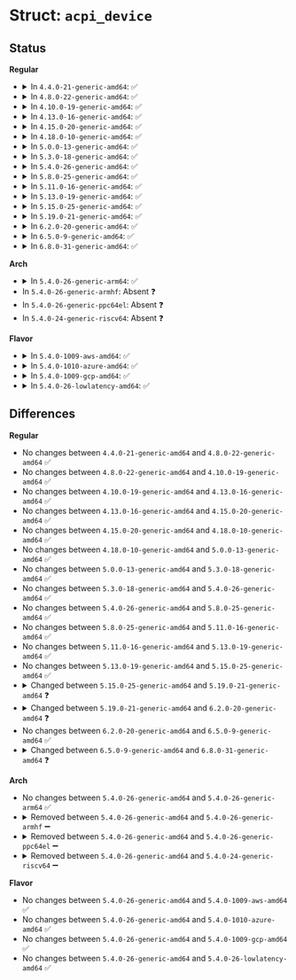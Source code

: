# Struct: <code>acpi_device</code>

## Status
<b>Regular</b>
<ul>
<li>
<details>
<summary>In <code>4.4.0-21-generic-amd64</code>: ✅</summary>

```c
struct acpi_device {
    int device_type;
    acpi_handle handle;
    struct fwnode_handle fwnode;
    struct acpi_device * parent;
    struct list_head children;
    struct list_head node;
    struct list_head wakeup_list;
    struct list_head del_list;
    struct acpi_device_status status;
    struct acpi_device_flags flags;
    struct acpi_device_pnp pnp;
    struct acpi_device_power power;
    struct acpi_device_wakeup wakeup;
    struct acpi_device_perf performance;
    struct acpi_device_dir dir;
    struct acpi_device_data data;
    struct acpi_scan_handler * handler;
    struct acpi_hotplug_context * hp;
    struct acpi_driver * driver;
    const struct acpi_gpio_mapping * driver_gpios;
    void * driver_data;
    struct device dev;
    unsigned int physical_node_count;
    unsigned int dep_unmet;
    struct list_head physical_node_list;
    struct mutex physical_node_lock;
    void (*)(struct acpi_device *) remove;
}
```
</details>
</li>
<li>
<details>
<summary>In <code>4.8.0-22-generic-amd64</code>: ✅</summary>

```c
struct acpi_device {
    int device_type;
    acpi_handle handle;
    struct fwnode_handle fwnode;
    struct acpi_device * parent;
    struct list_head children;
    struct list_head node;
    struct list_head wakeup_list;
    struct list_head del_list;
    struct acpi_device_status status;
    struct acpi_device_flags flags;
    struct acpi_device_pnp pnp;
    struct acpi_device_power power;
    struct acpi_device_wakeup wakeup;
    struct acpi_device_perf performance;
    struct acpi_device_dir dir;
    struct acpi_device_data data;
    struct acpi_scan_handler * handler;
    struct acpi_hotplug_context * hp;
    struct acpi_driver * driver;
    const struct acpi_gpio_mapping * driver_gpios;
    void * driver_data;
    struct device dev;
    unsigned int physical_node_count;
    unsigned int dep_unmet;
    struct list_head physical_node_list;
    struct mutex physical_node_lock;
    void (*)(struct acpi_device *) remove;
}
```
</details>
</li>
<li>
<details>
<summary>In <code>4.10.0-19-generic-amd64</code>: ✅</summary>

```c
struct acpi_device {
    int device_type;
    acpi_handle handle;
    struct fwnode_handle fwnode;
    struct acpi_device * parent;
    struct list_head children;
    struct list_head node;
    struct list_head wakeup_list;
    struct list_head del_list;
    struct acpi_device_status status;
    struct acpi_device_flags flags;
    struct acpi_device_pnp pnp;
    struct acpi_device_power power;
    struct acpi_device_wakeup wakeup;
    struct acpi_device_perf performance;
    struct acpi_device_dir dir;
    struct acpi_device_data data;
    struct acpi_scan_handler * handler;
    struct acpi_hotplug_context * hp;
    struct acpi_driver * driver;
    const struct acpi_gpio_mapping * driver_gpios;
    void * driver_data;
    struct device dev;
    unsigned int physical_node_count;
    unsigned int dep_unmet;
    struct list_head physical_node_list;
    struct mutex physical_node_lock;
    void (*)(struct acpi_device *) remove;
}
```
</details>
</li>
<li>
<details>
<summary>In <code>4.13.0-16-generic-amd64</code>: ✅</summary>

```c
struct acpi_device {
    int device_type;
    acpi_handle handle;
    struct fwnode_handle fwnode;
    struct acpi_device * parent;
    struct list_head children;
    struct list_head node;
    struct list_head wakeup_list;
    struct list_head del_list;
    struct acpi_device_status status;
    struct acpi_device_flags flags;
    struct acpi_device_pnp pnp;
    struct acpi_device_power power;
    struct acpi_device_wakeup wakeup;
    struct acpi_device_perf performance;
    struct acpi_device_dir dir;
    struct acpi_device_data data;
    struct acpi_scan_handler * handler;
    struct acpi_hotplug_context * hp;
    struct acpi_driver * driver;
    const struct acpi_gpio_mapping * driver_gpios;
    void * driver_data;
    struct device dev;
    unsigned int physical_node_count;
    unsigned int dep_unmet;
    struct list_head physical_node_list;
    struct mutex physical_node_lock;
    void (*)(struct acpi_device *) remove;
}
```
</details>
</li>
<li>
<details>
<summary>In <code>4.15.0-20-generic-amd64</code>: ✅</summary>

```c
struct acpi_device {
    int device_type;
    acpi_handle handle;
    struct fwnode_handle fwnode;
    struct acpi_device * parent;
    struct list_head children;
    struct list_head node;
    struct list_head wakeup_list;
    struct list_head del_list;
    struct acpi_device_status status;
    struct acpi_device_flags flags;
    struct acpi_device_pnp pnp;
    struct acpi_device_power power;
    struct acpi_device_wakeup wakeup;
    struct acpi_device_perf performance;
    struct acpi_device_dir dir;
    struct acpi_device_data data;
    struct acpi_scan_handler * handler;
    struct acpi_hotplug_context * hp;
    struct acpi_driver * driver;
    const struct acpi_gpio_mapping * driver_gpios;
    void * driver_data;
    struct device dev;
    unsigned int physical_node_count;
    unsigned int dep_unmet;
    struct list_head physical_node_list;
    struct mutex physical_node_lock;
    void (*)(struct acpi_device *) remove;
}
```
</details>
</li>
<li>
<details>
<summary>In <code>4.18.0-10-generic-amd64</code>: ✅</summary>

```c
struct acpi_device {
    int device_type;
    acpi_handle handle;
    struct fwnode_handle fwnode;
    struct acpi_device * parent;
    struct list_head children;
    struct list_head node;
    struct list_head wakeup_list;
    struct list_head del_list;
    struct acpi_device_status status;
    struct acpi_device_flags flags;
    struct acpi_device_pnp pnp;
    struct acpi_device_power power;
    struct acpi_device_wakeup wakeup;
    struct acpi_device_perf performance;
    struct acpi_device_dir dir;
    struct acpi_device_data data;
    struct acpi_scan_handler * handler;
    struct acpi_hotplug_context * hp;
    struct acpi_driver * driver;
    const struct acpi_gpio_mapping * driver_gpios;
    void * driver_data;
    struct device dev;
    unsigned int physical_node_count;
    unsigned int dep_unmet;
    struct list_head physical_node_list;
    struct mutex physical_node_lock;
    void (*)(struct acpi_device *) remove;
}
```
</details>
</li>
<li>
<details>
<summary>In <code>5.0.0-13-generic-amd64</code>: ✅</summary>

```c
struct acpi_device {
    int device_type;
    acpi_handle handle;
    struct fwnode_handle fwnode;
    struct acpi_device * parent;
    struct list_head children;
    struct list_head node;
    struct list_head wakeup_list;
    struct list_head del_list;
    struct acpi_device_status status;
    struct acpi_device_flags flags;
    struct acpi_device_pnp pnp;
    struct acpi_device_power power;
    struct acpi_device_wakeup wakeup;
    struct acpi_device_perf performance;
    struct acpi_device_dir dir;
    struct acpi_device_data data;
    struct acpi_scan_handler * handler;
    struct acpi_hotplug_context * hp;
    struct acpi_driver * driver;
    const struct acpi_gpio_mapping * driver_gpios;
    void * driver_data;
    struct device dev;
    unsigned int physical_node_count;
    unsigned int dep_unmet;
    struct list_head physical_node_list;
    struct mutex physical_node_lock;
    void (*)(struct acpi_device *) remove;
}
```
</details>
</li>
<li>
<details>
<summary>In <code>5.3.0-18-generic-amd64</code>: ✅</summary>

```c
struct acpi_device {
    int device_type;
    acpi_handle handle;
    struct fwnode_handle fwnode;
    struct acpi_device * parent;
    struct list_head children;
    struct list_head node;
    struct list_head wakeup_list;
    struct list_head del_list;
    struct acpi_device_status status;
    struct acpi_device_flags flags;
    struct acpi_device_pnp pnp;
    struct acpi_device_power power;
    struct acpi_device_wakeup wakeup;
    struct acpi_device_perf performance;
    struct acpi_device_dir dir;
    struct acpi_device_data data;
    struct acpi_scan_handler * handler;
    struct acpi_hotplug_context * hp;
    struct acpi_driver * driver;
    const struct acpi_gpio_mapping * driver_gpios;
    void * driver_data;
    struct device dev;
    unsigned int physical_node_count;
    unsigned int dep_unmet;
    struct list_head physical_node_list;
    struct mutex physical_node_lock;
    void (*)(struct acpi_device *) remove;
}
```
</details>
</li>
<li>
<details>
<summary>In <code>5.4.0-26-generic-amd64</code>: ✅</summary>

```c
struct acpi_device {
    int device_type;
    acpi_handle handle;
    struct fwnode_handle fwnode;
    struct acpi_device * parent;
    struct list_head children;
    struct list_head node;
    struct list_head wakeup_list;
    struct list_head del_list;
    struct acpi_device_status status;
    struct acpi_device_flags flags;
    struct acpi_device_pnp pnp;
    struct acpi_device_power power;
    struct acpi_device_wakeup wakeup;
    struct acpi_device_perf performance;
    struct acpi_device_dir dir;
    struct acpi_device_data data;
    struct acpi_scan_handler * handler;
    struct acpi_hotplug_context * hp;
    struct acpi_driver * driver;
    const struct acpi_gpio_mapping * driver_gpios;
    void * driver_data;
    struct device dev;
    unsigned int physical_node_count;
    unsigned int dep_unmet;
    struct list_head physical_node_list;
    struct mutex physical_node_lock;
    void (*)(struct acpi_device *) remove;
}
```
</details>
</li>
<li>
<details>
<summary>In <code>5.8.0-25-generic-amd64</code>: ✅</summary>

```c
struct acpi_device {
    int device_type;
    acpi_handle handle;
    struct fwnode_handle fwnode;
    struct acpi_device * parent;
    struct list_head children;
    struct list_head node;
    struct list_head wakeup_list;
    struct list_head del_list;
    struct acpi_device_status status;
    struct acpi_device_flags flags;
    struct acpi_device_pnp pnp;
    struct acpi_device_power power;
    struct acpi_device_wakeup wakeup;
    struct acpi_device_perf performance;
    struct acpi_device_dir dir;
    struct acpi_device_data data;
    struct acpi_scan_handler * handler;
    struct acpi_hotplug_context * hp;
    struct acpi_driver * driver;
    const struct acpi_gpio_mapping * driver_gpios;
    void * driver_data;
    struct device dev;
    unsigned int physical_node_count;
    unsigned int dep_unmet;
    struct list_head physical_node_list;
    struct mutex physical_node_lock;
    void (*)(struct acpi_device *) remove;
}
```
</details>
</li>
<li>
<details>
<summary>In <code>5.11.0-16-generic-amd64</code>: ✅</summary>

```c
struct acpi_device {
    int device_type;
    acpi_handle handle;
    struct fwnode_handle fwnode;
    struct acpi_device * parent;
    struct list_head children;
    struct list_head node;
    struct list_head wakeup_list;
    struct list_head del_list;
    struct acpi_device_status status;
    struct acpi_device_flags flags;
    struct acpi_device_pnp pnp;
    struct acpi_device_power power;
    struct acpi_device_wakeup wakeup;
    struct acpi_device_perf performance;
    struct acpi_device_dir dir;
    struct acpi_device_data data;
    struct acpi_scan_handler * handler;
    struct acpi_hotplug_context * hp;
    struct acpi_driver * driver;
    const struct acpi_gpio_mapping * driver_gpios;
    void * driver_data;
    struct device dev;
    unsigned int physical_node_count;
    unsigned int dep_unmet;
    struct list_head physical_node_list;
    struct mutex physical_node_lock;
    void (*)(struct acpi_device *) remove;
}
```
</details>
</li>
<li>
<details>
<summary>In <code>5.13.0-19-generic-amd64</code>: ✅</summary>

```c
struct acpi_device {
    int device_type;
    acpi_handle handle;
    struct fwnode_handle fwnode;
    struct acpi_device * parent;
    struct list_head children;
    struct list_head node;
    struct list_head wakeup_list;
    struct list_head del_list;
    struct acpi_device_status status;
    struct acpi_device_flags flags;
    struct acpi_device_pnp pnp;
    struct acpi_device_power power;
    struct acpi_device_wakeup wakeup;
    struct acpi_device_perf performance;
    struct acpi_device_dir dir;
    struct acpi_device_data data;
    struct acpi_scan_handler * handler;
    struct acpi_hotplug_context * hp;
    struct acpi_driver * driver;
    const struct acpi_gpio_mapping * driver_gpios;
    void * driver_data;
    struct device dev;
    unsigned int physical_node_count;
    unsigned int dep_unmet;
    struct list_head physical_node_list;
    struct mutex physical_node_lock;
    void (*)(struct acpi_device *) remove;
}
```
</details>
</li>
<li>
<details>
<summary>In <code>5.15.0-25-generic-amd64</code>: ✅</summary>

```c
struct acpi_device {
    int device_type;
    acpi_handle handle;
    struct fwnode_handle fwnode;
    struct acpi_device * parent;
    struct list_head children;
    struct list_head node;
    struct list_head wakeup_list;
    struct list_head del_list;
    struct acpi_device_status status;
    struct acpi_device_flags flags;
    struct acpi_device_pnp pnp;
    struct acpi_device_power power;
    struct acpi_device_wakeup wakeup;
    struct acpi_device_perf performance;
    struct acpi_device_dir dir;
    struct acpi_device_data data;
    struct acpi_scan_handler * handler;
    struct acpi_hotplug_context * hp;
    struct acpi_driver * driver;
    const struct acpi_gpio_mapping * driver_gpios;
    void * driver_data;
    struct device dev;
    unsigned int physical_node_count;
    unsigned int dep_unmet;
    struct list_head physical_node_list;
    struct mutex physical_node_lock;
    void (*)(struct acpi_device *) remove;
}
```
</details>
</li>
<li>
<details>
<summary>In <code>5.19.0-21-generic-amd64</code>: ✅</summary>

```c
struct acpi_device {
    u32 pld_crc;
    int device_type;
    acpi_handle handle;
    struct fwnode_handle fwnode;
    struct acpi_device * parent;
    struct list_head children;
    struct list_head node;
    struct list_head wakeup_list;
    struct list_head del_list;
    struct acpi_device_status status;
    struct acpi_device_flags flags;
    struct acpi_device_pnp pnp;
    struct acpi_device_power power;
    struct acpi_device_wakeup wakeup;
    struct acpi_device_perf performance;
    struct acpi_device_dir dir;
    struct acpi_device_data data;
    struct acpi_scan_handler * handler;
    struct acpi_hotplug_context * hp;
    struct acpi_driver * driver;
    const struct acpi_gpio_mapping * driver_gpios;
    void * driver_data;
    struct device dev;
    unsigned int physical_node_count;
    unsigned int dep_unmet;
    struct list_head physical_node_list;
    struct mutex physical_node_lock;
    void (*)(struct acpi_device *) remove;
}
```
</details>
</li>
<li>
<details>
<summary>In <code>6.2.0-20-generic-amd64</code>: ✅</summary>

```c
struct acpi_device {
    u32 pld_crc;
    int device_type;
    acpi_handle handle;
    struct fwnode_handle fwnode;
    struct list_head wakeup_list;
    struct list_head del_list;
    struct acpi_device_status status;
    struct acpi_device_flags flags;
    struct acpi_device_pnp pnp;
    struct acpi_device_power power;
    struct acpi_device_wakeup wakeup;
    struct acpi_device_perf performance;
    struct acpi_device_dir dir;
    struct acpi_device_data data;
    struct acpi_scan_handler * handler;
    struct acpi_hotplug_context * hp;
    const struct acpi_gpio_mapping * driver_gpios;
    void * driver_data;
    struct device dev;
    unsigned int physical_node_count;
    unsigned int dep_unmet;
    struct list_head physical_node_list;
    struct mutex physical_node_lock;
    void (*)(struct acpi_device *) remove;
}
```
</details>
</li>
<li>
<details>
<summary>In <code>6.5.0-9-generic-amd64</code>: ✅</summary>

```c
struct acpi_device {
    u32 pld_crc;
    int device_type;
    acpi_handle handle;
    struct fwnode_handle fwnode;
    struct list_head wakeup_list;
    struct list_head del_list;
    struct acpi_device_status status;
    struct acpi_device_flags flags;
    struct acpi_device_pnp pnp;
    struct acpi_device_power power;
    struct acpi_device_wakeup wakeup;
    struct acpi_device_perf performance;
    struct acpi_device_dir dir;
    struct acpi_device_data data;
    struct acpi_scan_handler * handler;
    struct acpi_hotplug_context * hp;
    const struct acpi_gpio_mapping * driver_gpios;
    void * driver_data;
    struct device dev;
    unsigned int physical_node_count;
    unsigned int dep_unmet;
    struct list_head physical_node_list;
    struct mutex physical_node_lock;
    void (*)(struct acpi_device *) remove;
}
```
</details>
</li>
<li>
<details>
<summary>In <code>6.8.0-31-generic-amd64</code>: ✅</summary>

```c
struct acpi_device {
    u32 pld_crc;
    int device_type;
    acpi_handle handle;
    struct fwnode_handle fwnode;
    struct list_head wakeup_list;
    struct list_head del_list;
    struct acpi_device_status status;
    struct acpi_device_flags flags;
    struct acpi_device_pnp pnp;
    struct acpi_device_power power;
    struct acpi_device_wakeup wakeup;
    struct acpi_device_perf performance;
    struct acpi_device_dir dir;
    struct acpi_device_data data;
    struct acpi_scan_handler * handler;
    struct acpi_hotplug_context * hp;
    struct acpi_device_software_nodes * swnodes;
    const struct acpi_gpio_mapping * driver_gpios;
    void * driver_data;
    struct device dev;
    unsigned int physical_node_count;
    unsigned int dep_unmet;
    struct list_head physical_node_list;
    struct mutex physical_node_lock;
    void (*)(struct acpi_device *) remove;
}
```
</details>
</li>
</ul>
<b>Arch</b>
<ul>
<li>
<details>
<summary>In <code>5.4.0-26-generic-arm64</code>: ✅</summary>

```c
struct acpi_device {
    int device_type;
    acpi_handle handle;
    struct fwnode_handle fwnode;
    struct acpi_device * parent;
    struct list_head children;
    struct list_head node;
    struct list_head wakeup_list;
    struct list_head del_list;
    struct acpi_device_status status;
    struct acpi_device_flags flags;
    struct acpi_device_pnp pnp;
    struct acpi_device_power power;
    struct acpi_device_wakeup wakeup;
    struct acpi_device_perf performance;
    struct acpi_device_dir dir;
    struct acpi_device_data data;
    struct acpi_scan_handler * handler;
    struct acpi_hotplug_context * hp;
    struct acpi_driver * driver;
    const struct acpi_gpio_mapping * driver_gpios;
    void * driver_data;
    struct device dev;
    unsigned int physical_node_count;
    unsigned int dep_unmet;
    struct list_head physical_node_list;
    struct mutex physical_node_lock;
    void (*)(struct acpi_device *) remove;
}
```
</details>
</li>
<li>
In <code>5.4.0-26-generic-armhf</code>: Absent ❓
</li>
<li>
In <code>5.4.0-26-generic-ppc64el</code>: Absent ❓
</li>
<li>
In <code>5.4.0-24-generic-riscv64</code>: Absent ❓
</li>
</ul>
<b>Flavor</b>
<ul>
<li>
<details>
<summary>In <code>5.4.0-1009-aws-amd64</code>: ✅</summary>

```c
struct acpi_device {
    int device_type;
    acpi_handle handle;
    struct fwnode_handle fwnode;
    struct acpi_device * parent;
    struct list_head children;
    struct list_head node;
    struct list_head wakeup_list;
    struct list_head del_list;
    struct acpi_device_status status;
    struct acpi_device_flags flags;
    struct acpi_device_pnp pnp;
    struct acpi_device_power power;
    struct acpi_device_wakeup wakeup;
    struct acpi_device_perf performance;
    struct acpi_device_dir dir;
    struct acpi_device_data data;
    struct acpi_scan_handler * handler;
    struct acpi_hotplug_context * hp;
    struct acpi_driver * driver;
    const struct acpi_gpio_mapping * driver_gpios;
    void * driver_data;
    struct device dev;
    unsigned int physical_node_count;
    unsigned int dep_unmet;
    struct list_head physical_node_list;
    struct mutex physical_node_lock;
    void (*)(struct acpi_device *) remove;
}
```
</details>
</li>
<li>
<details>
<summary>In <code>5.4.0-1010-azure-amd64</code>: ✅</summary>

```c
struct acpi_device {
    int device_type;
    acpi_handle handle;
    struct fwnode_handle fwnode;
    struct acpi_device * parent;
    struct list_head children;
    struct list_head node;
    struct list_head wakeup_list;
    struct list_head del_list;
    struct acpi_device_status status;
    struct acpi_device_flags flags;
    struct acpi_device_pnp pnp;
    struct acpi_device_power power;
    struct acpi_device_wakeup wakeup;
    struct acpi_device_perf performance;
    struct acpi_device_dir dir;
    struct acpi_device_data data;
    struct acpi_scan_handler * handler;
    struct acpi_hotplug_context * hp;
    struct acpi_driver * driver;
    const struct acpi_gpio_mapping * driver_gpios;
    void * driver_data;
    struct device dev;
    unsigned int physical_node_count;
    unsigned int dep_unmet;
    struct list_head physical_node_list;
    struct mutex physical_node_lock;
    void (*)(struct acpi_device *) remove;
}
```
</details>
</li>
<li>
<details>
<summary>In <code>5.4.0-1009-gcp-amd64</code>: ✅</summary>

```c
struct acpi_device {
    int device_type;
    acpi_handle handle;
    struct fwnode_handle fwnode;
    struct acpi_device * parent;
    struct list_head children;
    struct list_head node;
    struct list_head wakeup_list;
    struct list_head del_list;
    struct acpi_device_status status;
    struct acpi_device_flags flags;
    struct acpi_device_pnp pnp;
    struct acpi_device_power power;
    struct acpi_device_wakeup wakeup;
    struct acpi_device_perf performance;
    struct acpi_device_dir dir;
    struct acpi_device_data data;
    struct acpi_scan_handler * handler;
    struct acpi_hotplug_context * hp;
    struct acpi_driver * driver;
    const struct acpi_gpio_mapping * driver_gpios;
    void * driver_data;
    struct device dev;
    unsigned int physical_node_count;
    unsigned int dep_unmet;
    struct list_head physical_node_list;
    struct mutex physical_node_lock;
    void (*)(struct acpi_device *) remove;
}
```
</details>
</li>
<li>
<details>
<summary>In <code>5.4.0-26-lowlatency-amd64</code>: ✅</summary>

```c
struct acpi_device {
    int device_type;
    acpi_handle handle;
    struct fwnode_handle fwnode;
    struct acpi_device * parent;
    struct list_head children;
    struct list_head node;
    struct list_head wakeup_list;
    struct list_head del_list;
    struct acpi_device_status status;
    struct acpi_device_flags flags;
    struct acpi_device_pnp pnp;
    struct acpi_device_power power;
    struct acpi_device_wakeup wakeup;
    struct acpi_device_perf performance;
    struct acpi_device_dir dir;
    struct acpi_device_data data;
    struct acpi_scan_handler * handler;
    struct acpi_hotplug_context * hp;
    struct acpi_driver * driver;
    const struct acpi_gpio_mapping * driver_gpios;
    void * driver_data;
    struct device dev;
    unsigned int physical_node_count;
    unsigned int dep_unmet;
    struct list_head physical_node_list;
    struct mutex physical_node_lock;
    void (*)(struct acpi_device *) remove;
}
```
</details>
</li>
</ul>

## Differences
<b>Regular</b>
<ul>
<li>
No changes between <code>4.4.0-21-generic-amd64</code> and <code>4.8.0-22-generic-amd64</code> ✅
</li>
<li>
No changes between <code>4.8.0-22-generic-amd64</code> and <code>4.10.0-19-generic-amd64</code> ✅
</li>
<li>
No changes between <code>4.10.0-19-generic-amd64</code> and <code>4.13.0-16-generic-amd64</code> ✅
</li>
<li>
No changes between <code>4.13.0-16-generic-amd64</code> and <code>4.15.0-20-generic-amd64</code> ✅
</li>
<li>
No changes between <code>4.15.0-20-generic-amd64</code> and <code>4.18.0-10-generic-amd64</code> ✅
</li>
<li>
No changes between <code>4.18.0-10-generic-amd64</code> and <code>5.0.0-13-generic-amd64</code> ✅
</li>
<li>
No changes between <code>5.0.0-13-generic-amd64</code> and <code>5.3.0-18-generic-amd64</code> ✅
</li>
<li>
No changes between <code>5.3.0-18-generic-amd64</code> and <code>5.4.0-26-generic-amd64</code> ✅
</li>
<li>
No changes between <code>5.4.0-26-generic-amd64</code> and <code>5.8.0-25-generic-amd64</code> ✅
</li>
<li>
No changes between <code>5.8.0-25-generic-amd64</code> and <code>5.11.0-16-generic-amd64</code> ✅
</li>
<li>
No changes between <code>5.11.0-16-generic-amd64</code> and <code>5.13.0-19-generic-amd64</code> ✅
</li>
<li>
No changes between <code>5.13.0-19-generic-amd64</code> and <code>5.15.0-25-generic-amd64</code> ✅
</li>
<li>
<details>
<summary>Changed between <code>5.15.0-25-generic-amd64</code> and <code>5.19.0-21-generic-amd64</code> ❓</summary>
<ul>
<li>
<b>Field added. </b>
<code>u32 pld_crc</code>
</li>
</ul>
</details>
</li>
<li>
<details>
<summary>Changed between <code>5.19.0-21-generic-amd64</code> and <code>6.2.0-20-generic-amd64</code> ❓</summary>
<ul>
<li>
<b>Field removed. </b>
<code>struct acpi_device * parent</code>
</li>
<li>
<b>Field removed. </b>
<code>struct list_head children</code>
</li>
<li>
<b>Field removed. </b>
<code>struct list_head node</code>
</li>
<li>
<b>Field removed. </b>
<code>struct acpi_driver * driver</code>
</li>
</ul>
</details>
</li>
<li>
No changes between <code>6.2.0-20-generic-amd64</code> and <code>6.5.0-9-generic-amd64</code> ✅
</li>
<li>
<details>
<summary>Changed between <code>6.5.0-9-generic-amd64</code> and <code>6.8.0-31-generic-amd64</code> ❓</summary>
<ul>
<li>
<b>Field added. </b>
<code>struct acpi_device_software_nodes * swnodes</code>
</li>
</ul>
</details>
</li>
</ul>
<b>Arch</b>
<ul>
<li>
No changes between <code>5.4.0-26-generic-amd64</code> and <code>5.4.0-26-generic-arm64</code> ✅
</li>
<li>
<details>
<summary>Removed between <code>5.4.0-26-generic-amd64</code> and <code>5.4.0-26-generic-armhf</code> ➖</summary>

```c
struct acpi_device {
    int device_type;
    acpi_handle handle;
    struct fwnode_handle fwnode;
    struct acpi_device * parent;
    struct list_head children;
    struct list_head node;
    struct list_head wakeup_list;
    struct list_head del_list;
    struct acpi_device_status status;
    struct acpi_device_flags flags;
    struct acpi_device_pnp pnp;
    struct acpi_device_power power;
    struct acpi_device_wakeup wakeup;
    struct acpi_device_perf performance;
    struct acpi_device_dir dir;
    struct acpi_device_data data;
    struct acpi_scan_handler * handler;
    struct acpi_hotplug_context * hp;
    struct acpi_driver * driver;
    const struct acpi_gpio_mapping * driver_gpios;
    void * driver_data;
    struct device dev;
    unsigned int physical_node_count;
    unsigned int dep_unmet;
    struct list_head physical_node_list;
    struct mutex physical_node_lock;
    void (*)(struct acpi_device *) remove;
}
```
</details>
</li>
<li>
<details>
<summary>Removed between <code>5.4.0-26-generic-amd64</code> and <code>5.4.0-26-generic-ppc64el</code> ➖</summary>

```c
struct acpi_device {
    int device_type;
    acpi_handle handle;
    struct fwnode_handle fwnode;
    struct acpi_device * parent;
    struct list_head children;
    struct list_head node;
    struct list_head wakeup_list;
    struct list_head del_list;
    struct acpi_device_status status;
    struct acpi_device_flags flags;
    struct acpi_device_pnp pnp;
    struct acpi_device_power power;
    struct acpi_device_wakeup wakeup;
    struct acpi_device_perf performance;
    struct acpi_device_dir dir;
    struct acpi_device_data data;
    struct acpi_scan_handler * handler;
    struct acpi_hotplug_context * hp;
    struct acpi_driver * driver;
    const struct acpi_gpio_mapping * driver_gpios;
    void * driver_data;
    struct device dev;
    unsigned int physical_node_count;
    unsigned int dep_unmet;
    struct list_head physical_node_list;
    struct mutex physical_node_lock;
    void (*)(struct acpi_device *) remove;
}
```
</details>
</li>
<li>
<details>
<summary>Removed between <code>5.4.0-26-generic-amd64</code> and <code>5.4.0-24-generic-riscv64</code> ➖</summary>

```c
struct acpi_device {
    int device_type;
    acpi_handle handle;
    struct fwnode_handle fwnode;
    struct acpi_device * parent;
    struct list_head children;
    struct list_head node;
    struct list_head wakeup_list;
    struct list_head del_list;
    struct acpi_device_status status;
    struct acpi_device_flags flags;
    struct acpi_device_pnp pnp;
    struct acpi_device_power power;
    struct acpi_device_wakeup wakeup;
    struct acpi_device_perf performance;
    struct acpi_device_dir dir;
    struct acpi_device_data data;
    struct acpi_scan_handler * handler;
    struct acpi_hotplug_context * hp;
    struct acpi_driver * driver;
    const struct acpi_gpio_mapping * driver_gpios;
    void * driver_data;
    struct device dev;
    unsigned int physical_node_count;
    unsigned int dep_unmet;
    struct list_head physical_node_list;
    struct mutex physical_node_lock;
    void (*)(struct acpi_device *) remove;
}
```
</details>
</li>
</ul>
<b>Flavor</b>
<ul>
<li>
No changes between <code>5.4.0-26-generic-amd64</code> and <code>5.4.0-1009-aws-amd64</code> ✅
</li>
<li>
No changes between <code>5.4.0-26-generic-amd64</code> and <code>5.4.0-1010-azure-amd64</code> ✅
</li>
<li>
No changes between <code>5.4.0-26-generic-amd64</code> and <code>5.4.0-1009-gcp-amd64</code> ✅
</li>
<li>
No changes between <code>5.4.0-26-generic-amd64</code> and <code>5.4.0-26-lowlatency-amd64</code> ✅
</li>
</ul>
